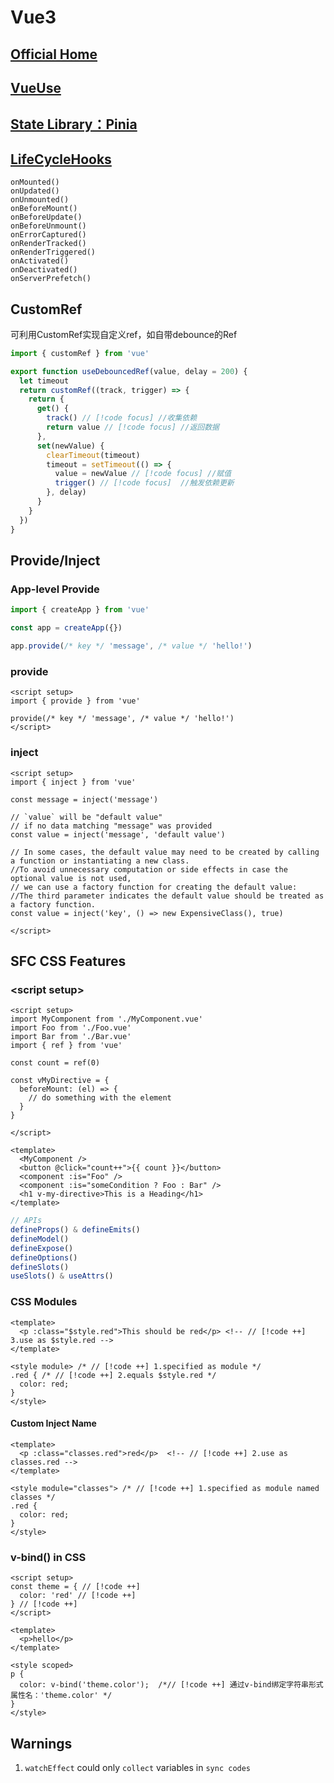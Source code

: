 # Vue3

## [Official Home](https://vuejs.org/)

## [VueUse](https://vueuse.org/)

## [State Library：Pinia](https://pinia.vuejs.org/zh/)

## [LifeCycleHooks](https://vuejs.org/api/composition-api-lifecycle.html)

```JS
onMounted()
onUpdated()
onUnmounted()
onBeforeMount()
onBeforeUpdate()
onBeforeUnmount()
onErrorCaptured()
onRenderTracked()
onRenderTriggered()
onActivated()
onDeactivated()
onServerPrefetch()
```

## CustomRef

可利用CustomRef实现自定义ref，如自带debounce的Ref

```js
import { customRef } from 'vue'

export function useDebouncedRef(value, delay = 200) {
  let timeout
  return customRef((track, trigger) => {
    return {
      get() {
        track() // [!code focus] //收集依赖
        return value // [!code focus] //返回数据
      },
      set(newValue) {
        clearTimeout(timeout)
        timeout = setTimeout(() => {
          value = newValue // [!code focus] //赋值
          trigger() // [!code focus]  //触发依赖更新
        }, delay)
      }
    }
  })
}
```

## Provide/Inject

### App-level Provide​

```js
import { createApp } from 'vue'

const app = createApp({})

app.provide(/* key */ 'message', /* value */ 'hello!')
```

### provide

```vue
<script setup>
import { provide } from 'vue'

provide(/* key */ 'message', /* value */ 'hello!')
</script>
```

### inject

```vue
<script setup>
import { inject } from 'vue'

const message = inject('message')

// `value` will be "default value"
// if no data matching "message" was provided
const value = inject('message', 'default value')

// In some cases, the default value may need to be created by calling a function or instantiating a new class. 
//To avoid unnecessary computation or side effects in case the optional value is not used,
// we can use a factory function for creating the default value:
//The third parameter indicates the default value should be treated as a factory function.
const value = inject('key', () => new ExpensiveClass(), true)

</script>
```


## SFC CSS Features

### \<script setup\>

```vue
<script setup>
import MyComponent from './MyComponent.vue'
import Foo from './Foo.vue'
import Bar from './Bar.vue'
import { ref } from 'vue'

const count = ref(0)

const vMyDirective = {
  beforeMount: (el) => {
    // do something with the element
  }
}

</script>

<template>
  <MyComponent />
  <button @click="count++">{{ count }}</button>
  <component :is="Foo" />
  <component :is="someCondition ? Foo : Bar" />
  <h1 v-my-directive>This is a Heading</h1>
</template>
```

```js
// APIs
defineProps() & defineEmits()
defineModel() 
defineExpose()
defineOptions()
defineSlots()
useSlots() & useAttrs()
```

### CSS Modules​

```vue
<template>
  <p :class="$style.red">This should be red</p> <!-- // [!code ++] 3.use as $style.red -->
</template>

<style module> /* // [!code ++] 1.specified as module */
.red { /* // [!code ++] 2.equals $style.red */
  color: red;
}
</style>
```

#### Custom Inject Name​

```vue
<template>
  <p :class="classes.red">red</p>  <!-- // [!code ++] 2.use as classes.red -->
</template>

<style module="classes"> /* // [!code ++] 1.specified as module named classes */
.red {
  color: red;
}
</style>
```

### v-bind() in CSS

```vue
<script setup>
const theme = { // [!code ++]
  color: 'red' // [!code ++]
} // [!code ++]
</script>

<template>
  <p>hello</p>
</template>

<style scoped>
p {
  color: v-bind('theme.color');  /*// [!code ++] 通过v-bind绑定字符串形式属性名：'theme.color' */ 
}
</style>
```

## Warnings

1. `watchEffect` could only `collect` variables in `sync codes`